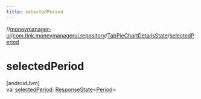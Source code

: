 ```yaml
---
title: selectedPeriod
---
```

//[moneymanager-ui](../../../index.html)/[com.tink.moneymanagerui.repository](../index.html)/[TabPieChartDetailsState](index.html)/[selectedPeriod](selected-period.html)



# selectedPeriod



[androidJvm]\
val [selectedPeriod](selected-period.html): [ResponseState](../../com.tink.service.network/-response-state/index.html)&lt;[Period](../../com.tink.model.time/-period/index.html)&gt;




